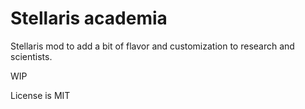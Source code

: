 # Stellaris academia

Stellaris mod to add a bit of flavor and customization to research and scientists.

WIP


License is MIT
